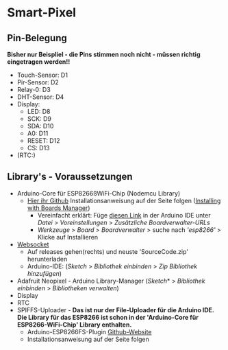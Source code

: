 # Smart-Pixel

## Pin-Belegung
**Bisher nur Beispliel - die Pins stimmen noch nicht - müssen richtig eingetragen werden!!**
- Touch-Sensor: D1
- Pir-Sensor: D2
- Relay-0: D3
- DHT-Sensor: D4
- Display:
	* LED: D8
	* SCK: D9
	* SDA: D10
	* A0:  D11
	* RESET: D12
	* CS: D13
- (RTC:)


## Library's - Voraussetzungen
- Arduino-Core für ESP8266ßWiFi-Chip (Nodemcu Library)
	* [Hier ihr Github](https://github.com/esp8266/Arduino) Installationsanweisung auf der Seite folgen ([Installing with Boards Manager](https://github.com/esp8266/Arduino#installing-with-boards-manager))
		* Vereinfacht erklärt: Füge [diesen Link](http://arduino.esp8266.com/stable/package_esp8266com_index.json) in der Arduino IDE unter *Datei* > *Voreinstellungen* > *Zusätzliche Boardverwalter-URLs*
		* *Werkzeuge* > *Board* > *Boardverwalter* > suche nach *'esp8266'* > Klicke auf Installieren
- [Websocket](https://github.com/Links2004/arduinoWebSockets)
	* Auf releases gehen(rechts) und neuste 'SourceCode.zip' herunterladen
	* Arduino-IDE: (*Sketch* > *Bibliothek einbinden* > *Zip Bibliothek hinzufügen*)
- Adafruit Neopixel - Arduino Library-Manager (*Sketch** > *Bibliothek einbinden* > *Bibliotheken verwalten*)
- Display
- RTC
- SPIFFS-Uploader - **Das ist nur der File-Uploader für die Arduino IDE. Die Library für das ESP8266 ist schon in der 'Arduino-Core für ESP8266-WiFi-Chip' Library enthalten.**
	* Arduino-ESP8266FS-Plugin [Github-Website](https://github.com/esp8266/arduino-esp8266fs-plugin)
	* Installationsanweisung auf der Seite folgen

